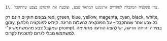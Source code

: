 ```
1\. צרו פונקציה המקבלת לסוגריים ארגומנט המתאר צבע, וצובעת את הדפדפן בצבע שהתקבל.
```

צבעים חוקיים הינם רק red, green, blue, yellow, magenta, cyan, black, white, gray. כל צבע אחר שמתקבל – על הפונקציה להעלות חריגה. קיראו לפונקציה מלחצן שמקבל צבע מהמשתמש ע"י prompt. במידה והיתה חריגה, יש להציג הודעה מתאימה למשתמש מבלי לגרום לתוכנית לקרוס.
